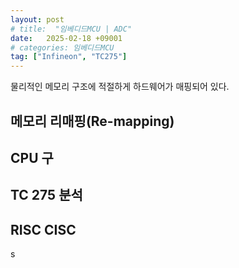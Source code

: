 ```yaml
---
layout: post
# title:  "임베디드MCU | ADC"
date:   2025-02-18 +09001
# categories: 임베디드MCU
tag: ["Infineon", "TC275"]
---
```



물리적인 메모리 구조에 적절하게 하드웨어가 매핑되어 있다.


## 메모리 리매핑(Re-mapping)

## CPU 구


## TC 275 분석



##
## RISC CISC

s

